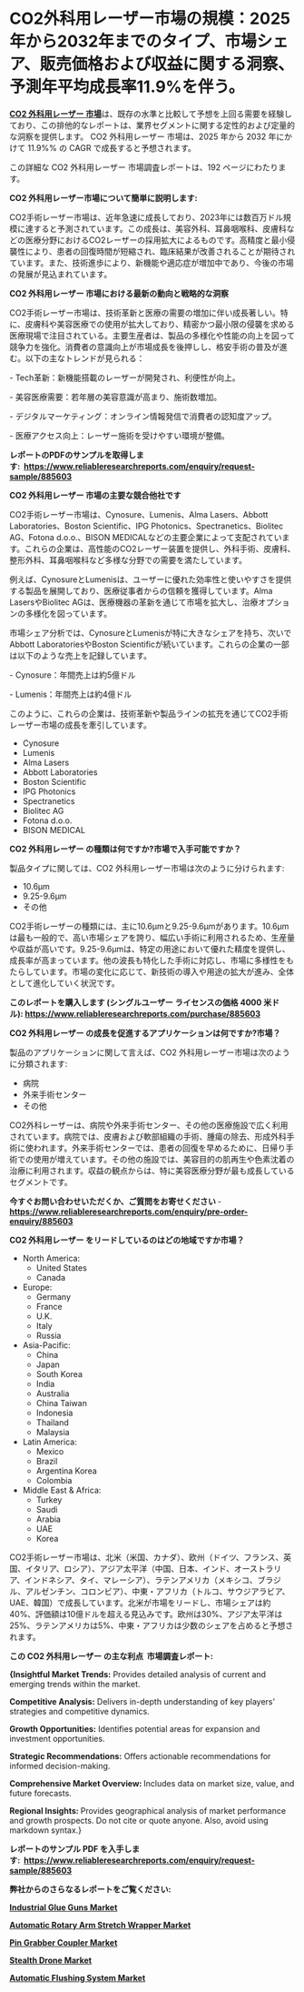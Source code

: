 <p><h1>CO2外科用レーザー市場の規模：2025年から2032年までのタイプ、市場シェア、販売価格および収益に関する洞察、予測年平均成長率11.9%を伴う。</h1></p><p data-sourcepos="1:1-1:157"><strong><a href="https://www.reliableresearchreports.com/co2-surgical-lasers-r885603?utm_campaign=107&utm_medium=36&utm_source=Github&utm_content=ia&utm_term=11042025&utm_id=co2-surgical-lasers">CO2 外科用レーザー 市場</a></strong>は、既存の水準と比較して予想を上回る需要を経験しており、この排他的なレポートは、業界セグメントに関する定性的および定量的な洞察を提供します。 CO2 外科用レーザー 市場は、2025 年から 2032 年にかけて 11.9%% の CAGR で成長すると予想されます。</p>
<p data-sourcepos="3:1-3:50">この詳細な CO2 外科用レーザー 市場調査レポートは、192 ページにわたります。</p>
<p><strong>CO2 外科用レーザー市場について簡単に説明します:</strong></p>
<p><p>CO2手術レーザー市場は、近年急速に成長しており、2023年には数百万ドル規模に達すると予測されています。この成長は、美容外科、耳鼻咽喉科、皮膚科などの医療分野におけるCO2レーザーの採用拡大によるものです。高精度と最小侵襲性により、患者の回復時間が短縮され、臨床結果が改善されることが期待されています。また、技術進歩により、新機能や適応症が増加中であり、今後の市場の発展が見込まれています。</p></p>
<p><strong>CO2 外科用レーザー 市場における最新の動向と戦略的な洞察</strong></p>
<p><p>CO2手術レーザー市場は、技術革新と医療の需要の増加に伴い成長著しい。特に、皮膚科や美容医療での使用が拡大しており、精密かつ最小限の侵襲を求める医療現場で注目されている。主要生産者は、製品の多様化や性能の向上を図って競争力を強化。消費者の意識向上が市場成長を後押しし、格安手術の普及が進む。以下の主なトレンドが見られる：</p><p>- Tech革新：新機能搭載のレーザーが開発され、利便性が向上。</p><p>- 美容医療需要：若年層の美容意識が高まり、施術数増加。</p><p>- デジタルマーケティング：オンライン情報発信で消費者の認知度アップ。</p><p>- 医療アクセス向上：レーザー施術を受けやすい環境が整備。</p></p>
<p><strong>レポートのPDFのサンプルを取得します</strong><strong>:&nbsp;&nbsp;<a href="https://www.reliableresearchreports.com/enquiry/request-sample/885603?utm_campaign=107&utm_medium=36&utm_source=Github&utm_content=ia&utm_term=11042025&utm_id=co2-surgical-lasers">https://www.reliableresearchreports.com/enquiry/request-sample/885603</a></strong></p>
<p><strong>CO2 外科用レーザー 市場の主要な競合他社です</strong></p>
<p><p>CO2手術レーザー市場は、Cynosure、Lumenis、Alma Lasers、Abbott Laboratories、Boston Scientific、IPG Photonics、Spectranetics、Biolitec AG、Fotona d.o.o.、BISON MEDICALなどの主要企業によって支配されています。これらの企業は、高性能のCO2レーザー装置を提供し、外科手術、皮膚科、整形外科、耳鼻咽喉科など多様な分野での需要を満たしています。</p><p>例えば、CynosureとLumenisは、ユーザーに優れた効率性と使いやすさを提供する製品を展開しており、医療従事者からの信頼を獲得しています。Alma LasersやBiolitec AGは、医療機器の革新を通じて市場を拡大し、治療オプションの多様化を図っています。</p><p>市場シェア分析では、CynosureとLumenisが特に大きなシェアを持ち、次いでAbbott LaboratoriesやBoston Scientificが続いています。これらの企業の一部は以下のような売上を記録しています。</p><p>- Cynosure：年間売上は約5億ドル</p><p>- Lumenis：年間売上は約4億ドル</p><p>このように、これらの企業は、技術革新や製品ラインの拡充を通じてCO2手術レーザー市場の成長を牽引しています。</p></p>
<p><ul><li>Cynosure</li><li>Lumenis</li><li>Alma Lasers</li><li>Abbott Laboratories</li><li>Boston Scientific</li><li>IPG Photonics</li><li>Spectranetics</li><li>Biolitec AG</li><li>Fotona d.o.o.</li><li>BISON MEDICAL</li></ul></p>
<p><strong>CO2 外科用レーザー の種類は何ですか?市場で入手可能ですか？</strong></p>
<p>製品タイプに関しては、CO2 外科用レーザー市場は次のように分けられます:</p>
<p><ul><li>10.6μm</li><li>9.25-9.6μm</li><li>その他</li></ul></p>
<p><p>CO2手術レーザーの種類には、主に10.6μmと9.25-9.6μmがあります。10.6μmは最も一般的で、高い市場シェアを誇り、幅広い手術に利用されるため、生産量や収益が高いです。9.25-9.6μmは、特定の用途において優れた精度を提供し、成長率が高まっています。他の波長も特化した手術に対応し、市場に多様性をもたらしています。市場の変化に応じて、新技術の導入や用途の拡大が進み、全体として進化していく状況です。</p></p>
<p><strong>このレポートを購入します (シングルユーザー ライセンスの価格 4000 米ドル):&nbsp;<a href="https://www.reliableresearchreports.com/purchase/885603?utm_campaign=107&utm_medium=36&utm_source=Github&utm_content=ia&utm_term=11042025&utm_id=co2-surgical-lasers">https://www.reliableresearchreports.com/purchase/885603</a></strong></p>
<p><strong>CO2 外科用レーザー の成長を促進するアプリケーションは何ですか?市場？</strong></p>
<p>製品のアプリケーションに関して言えば、CO2 外科用レーザー市場は次のように分類されます:</p>
<p><ul><li>病院</li><li>外来手術センター</li><li>その他</li></ul></p>
<p><p>CO2外科レーザーは、病院や外来手術センター、その他の医療施設で広く利用されています。病院では、皮膚および軟部組織の手術、腫瘍の除去、形成外科手術に使われます。外来手術センターでは、患者の回復を早めるために、日帰り手術での使用が増えています。その他の施設では、美容目的の肌再生や色素沈着の治療に利用されます。収益の観点からは、特に美容医療分野が最も成長しているセグメントです。</p></p>
<p><strong>今すぐお問い合わせいただくか、ご質問をお寄せください</strong><strong>&nbsp;</strong>-<strong><a href="https://www.reliableresearchreports.com/enquiry/pre-order-enquiry/885603?utm_campaign=107&utm_medium=36&utm_source=Github&utm_content=ia&utm_term=11042025&utm_id=co2-surgical-lasers">https://www.reliableresearchreports.com/enquiry/pre-order-enquiry/885603</a></strong></p>
<p><strong>CO2 外科用レーザー をリードしているのはどの地域ですか市場？</strong></p>
<p><ul>
    <li>
        North America:
        <ul>
            <li>United States</li>
            <li>Canada</li>
        </ul>
    </li>
    <li>
        Europe:
        <ul>
            <li>Germany</li>
            <li>France</li>
            <li>U.K.</li>
            <li>Italy</li>
            <li>Russia</li>
        </ul>
    </li>
    <li>
        Asia-Pacific:
        <ul>
            <li>China</li>
            <li>Japan</li>
            <li>South Korea</li>
            <li>India</li>
            <li>Australia</li>
            <li>China Taiwan</li>
            <li>Indonesia</li>
            <li>Thailand</li>
            <li>Malaysia</li>
        </ul>
    </li>
    <li>
        Latin America:
        <ul>
            <li>Mexico</li>
            <li>Brazil</li>
            <li>Argentina Korea</li>
            <li>Colombia</li>
        </ul>
    </li>
    <li>
        Middle East & Africa:
        <ul>
            <li>Turkey</li>
            <li>Saudi</li>
            <li>Arabia</li>
            <li>UAE</li>
            <li>Korea</li>
        </ul>
    </li>
    </ul></p>
<p><p>CO2手術レーザー市場は、北米（米国、カナダ）、欧州（ドイツ、フランス、英国、イタリア、ロシア）、アジア太平洋（中国、日本、インド、オーストラリア、インドネシア、タイ、マレーシア）、ラテンアメリカ（メキシコ、ブラジル、アルゼンチン、コロンビア）、中東・アフリカ（トルコ、サウジアラビア、UAE、韓国）で成長しています。北米が市場をリードし、市場シェアは約40%、評価額は10億ドルを超える見込みです。欧州は30%、アジア太平洋は25%、ラテンアメリカは5%、中東・アフリカは少数のシェアを占めると予想されます。</p></p>
<p><strong>この CO2 外科用レーザー の主な利点&nbsp; 市場調査レポート:</strong></p>
<p><strong>{Insightful Market Trends:</strong> Provides detailed analysis of current and emerging trends within the market.</p>
<p><strong>Competitive Analysis:</strong> Delivers in-depth understanding of key players' strategies and competitive dynamics.</p>
<p><strong>Growth Opportunities:</strong> Identifies potential areas for expansion and investment opportunities.</p>
<p><strong>Strategic Recommendations:</strong> Offers actionable recommendations for informed decision-making.</p>
<p><strong>Comprehensive Market Overview: </strong>Includes data on market size, value, and future forecasts.</p>
<p><strong>Regional Insights: </strong>Provides geographical analysis of market performance and growth prospects. Do not cite or quote anyone. Also, avoid using markdown syntax.}</p>
<p><strong>レポートのサンプル PDF を入手します:&nbsp;</strong><strong>&nbsp;<a href="https://www.reliableresearchreports.com/enquiry/request-sample/885603?utm_campaign=107&utm_medium=36&utm_source=Github&utm_content=ia&utm_term=11042025&utm_id=co2-surgical-lasers">https://www.reliableresearchreports.com/enquiry/request-sample/885603</a></strong></p>
<p></p>
<p></p>
<p></p>
<p></p>
<p><strong>弊社からのさらなるレポートをご覧ください:</strong></p>
<p><strong><p><a href="https://github.com/dandatesha7q/Market-Research-Report-List-1/blob/main/industrial-glue-guns-market.md?utm_campaign=107&utm_medium=36&utm_source=Github&utm_content=ia&utm_term=11042025&utm_id=co2-surgical-lasers">Industrial Glue Guns Market</a></p><p><a href="https://github.com/rullihipes6h/Market-Research-Report-List-1/blob/main/automatic-rotary-arm-stretch-wrapper-market.md?utm_campaign=107&utm_medium=36&utm_source=Github&utm_content=ia&utm_term=11042025&utm_id=co2-surgical-lasers">Automatic Rotary Arm Stretch Wrapper Market</a></p><p><a href="https://github.com/dichkotuanny/Market-Research-Report-List-1/blob/main/pin-grabber-coupler-market.md?utm_campaign=107&utm_medium=36&utm_source=Github&utm_content=ia&utm_term=11042025&utm_id=co2-surgical-lasers">Pin Grabber Coupler Market</a></p><p><a href="https://github.com/rojannovarwd/Market-Research-Report-List-1/blob/main/stealth-drone-market.md?utm_campaign=107&utm_medium=36&utm_source=Github&utm_content=ia&utm_term=11042025&utm_id=co2-surgical-lasers">Stealth Drone Market</a></p><p><a href="https://github.com/zeraikulkawb/Market-Research-Report-List-1/blob/main/automatic-flushing-system-market.md?utm_campaign=107&utm_medium=36&utm_source=Github&utm_content=ia&utm_term=11042025&utm_id=co2-surgical-lasers">Automatic Flushing System Market</a></p></strong></p>